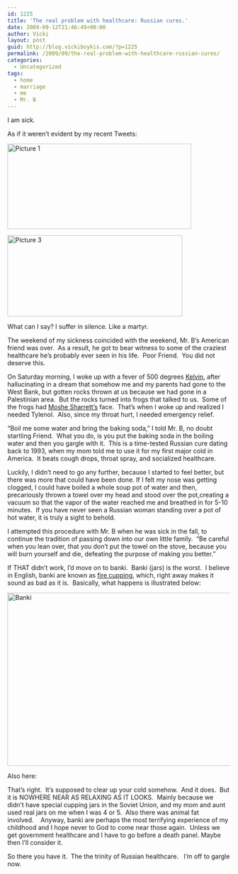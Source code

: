```yaml
---
id: 1225
title: 'The real problem with healthcare: Russian cures.'
date: 2009-09-12T21:46:49+00:00
author: Vicki
layout: post
guid: http://blog.vickiboykis.com/?p=1225
permalink: /2009/09/the-real-problem-with-healthcare-russian-cures/
categories:
  - Uncategorized
tags:
  - home
  - marriage
  - me
  - Mr. B
---
```

I am sick.

As if it weren&#8217;t evident by my recent Tweets:

[<img class="aligncenter size-full wp-image-1226" title="Picture 1" src="http://blog.vickiboykis.com/wp-content/uploads/2009/09/Picture-1.png" alt="Picture 1" width="415" height="192" />](http://blog.vickiboykis.com/wp-content/uploads/2009/09/Picture-1.png)

[<img class="aligncenter size-full wp-image-1228" title="Picture 3" src="http://blog.vickiboykis.com/wp-content/uploads/2009/09/Picture-3.png" alt="Picture 3" width="395" height="183" />](http://blog.vickiboykis.com/wp-content/uploads/2009/09/Picture-3.png)

What can I say? I suffer in silence. Like a martyr.

The weekend of my sickness coincided with the weekend, Mr. B&#8217;s American friend was over.  As a result, he got to bear witness to some of the craziest healthcare he&#8217;s probably ever seen in his life.  Poor Friend.  You did not deserve this.

On Saturday morning, I woke up with a fever of 500 degrees [Kelvin](http://en.wikipedia.org/wiki/Kelvin), after hallucinating in a dream that somehow me and my parents had gone to the West Bank, but gotten rocks thrown at us because we had gone in a Palestinian area.  But the rocks turned into frogs that talked to us.  Some of the frogs had [Moshe Sharrett&#8217;s](http://en.wikipedia.org/wiki/Moshe_Sharett) face.  That&#8217;s when I woke up and realized I needed Tylenol.  Also, since my throat hurt, I needed emergency relief.

&#8220;Boil me some water and bring the baking soda,&#8221; I told Mr. B, no doubt startling Friend.  What you do, is you put the baking soda in the boiling water and then you gargle with it.  This is a time-tested Russian cure dating back to 1993, when my mom told me to use it for my first major cold in America.  It beats cough drops, throat spray, and socialized healthcare.

Luckily, I didn&#8217;t need to go any further, because I started to feel better, but there was more that could have been done. If I felt my nose was getting clogged, I could have boiled a whole soup pot of water and then, precariously thrown a towel over my head and stood over the pot,creating a vacuum so that the vapor of the water reached me and breathed in for 5-10 minutes.  If you have never seen a Russian woman standing over a pot of hot water, it is truly a sight to behold.

I attempted this procedure with Mr. B when he was sick in the fall, to continue the tradition of passing down into our own little family.  &#8220;Be careful when you lean over, that you don&#8217;t put the towel on the stove, because you will burn yourself and die, defeating the purpose of making you better.&#8221;

If THAT didn&#8217;t work, I&#8217;d move on to banki.  Banki (jars) is the worst.  I believe in English, banki are known as [fire cupping](http://en.wikipedia.org/wiki/Fire_cupping), which, right away makes it sound as bad as it is.  Basically, what happens is illustrated below:

[<img class="aligncenter size-full wp-image-1232" title="Banki" src="http://blog.vickiboykis.com/wp-content/uploads/2009/09/Banki.jpg" alt="Banki" width="522" height="390" />](http://blog.vickiboykis.com/wp-content/uploads/2009/09/Banki.jpg)

Also here:



That&#8217;s right.  It&#8217;s supposed to clear up your cold somehow.  And it does.  But it is NOWHERE NEAR AS RELAXING AS IT LOOKS.  Mainly because we didn&#8217;t have special cupping jars in the Soviet Union, and my mom and aunt used real jars on me when I was 4 or 5.  Also there was animal fat involved.    Anyway, banki are perhaps the most terrifying experience of my childhood and I hope never to God to come near those again.  Unless we get government healthcare and I have to go before a death panel. Maybe then I&#8217;ll consider it.

So there you have it.  The the trinity of Russian healthcare.   I&#8217;m off to gargle now.